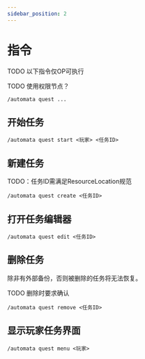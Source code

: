 ```yaml
---
sidebar_position: 2
---
```


# 指令

TODO 以下指令仅OP可执行

TODO 使用权限节点？

```
/automata quest ...
```

## 开始任务

```
/automata quest start <玩家> <任务ID>
```

## 新建任务

TODO：任务ID需满足ResourceLocation规范

```
/automata quest create <任务ID>
```

## 打开任务编辑器

```
/automata quest edit <任务ID>
```

## 删除任务

除非有外部备份，否则被删除的任务将无法恢复。

TODO 删除时要求确认

```
/automata quest remove <任务ID>
```

## 显示玩家任务界面

```
/automata quest menu <玩家>
```